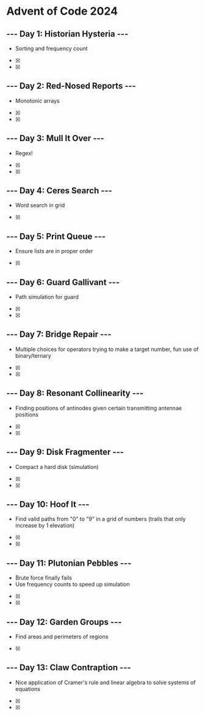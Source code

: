 # Advent of Code 2024

## --- Day 1: Historian Hysteria ---

- Sorting and frequency count
- [x]
- [x]

## --- Day 2: Red-Nosed Reports ---

- Monotonic arrays
- [x]
- [x]

## --- Day 3: Mull It Over ---

- Regex!
- [x]
- [x]

## --- Day 4: Ceres Search ---

- Word search in grid
- [x]

## --- Day 5: Print Queue ---

- Ensure lists are in proper order
- [x]

## --- Day 6: Guard Gallivant ---

- Path simulation for guard
- [x]
- [x]

## --- Day 7: Bridge Repair ---

- Multiple choices for operators trying to make a target number, fun use of binary/ternary
- [x]
- [x]

## --- Day 8: Resonant Collinearity ---

- Finding positions of antinodes given certain transmitting antennae positions
- [x]
- [x]

## --- Day 9: Disk Fragmenter ---

- Compact a hard disk (simulation)
- [x]
- [x]

## --- Day 10: Hoof It ---

- Find valid paths from "0" to "9" in a grid of numbers (trails that only increase by 1 elevation)
- [x]
- [x]

## --- Day 11: Plutonian Pebbles ---

- Brute force finally fails
- Use frequency counts to speed up simulation
- [x]
- [x]

## --- Day 12: Garden Groups ---

- Find areas and perimeters of regions
- [x]

## --- Day 13: Claw Contraption ---

- Nice application of Cramer's rule and linear algebra to solve systems of equations
- [x]
- [x]
